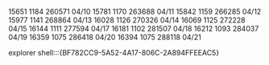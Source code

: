 
15651  1184 260571 04/10
15781  1170 263688 04/11
15842  1159 266285 04/12
15977  1141 268864 04/13
16028  1126 270326 04/14
16069  1125 272228 04/15
16144  1111 277594 04/17
16181  1102 281507 04/18
16212  1093 284037 04/19
16359  1075 286418 04/20
16394  1075 288118 04/21

explorer shell:::{BF782CC9-5A52-4A17-806C-2A894FFEEAC5}